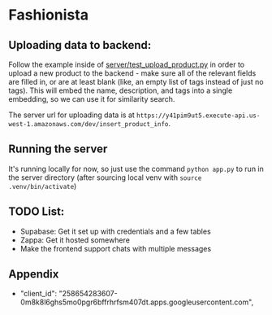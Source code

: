 # Fashionista


## Uploading data to backend:
Follow the example inside of [server/test_upload_product.py](https://github.com/Jomanw/fashionista/blob/main/server/test_upload_product.py) in order to upload a new product to the backend - make sure all of the relevant fields are filled in, or are at least blank (like, an empty list of tags instead of just no tags). This will embed the name, description, and tags into a single embedding, so we can use it for similarity search.

The server url for uploading data is at `https://y41pim9ut5.execute-api.us-west-1.amazonaws.com/dev/insert_product_info`.


## Running the server
It's running locally for now, so just use the command `python app.py` to run in the server directory (after sourcing local venv with `source .venv/bin/activate`)

## TODO List:
- Supabase: Get it set up with credentials and a few tables
- Zappa: Get it hosted somewhere
- Make the frontend support chats with multiple messages


## Appendix
- "client_id": "258654283607-0m8k8l6ghs5mo0pgr6bffrhrfsm407dt.apps.googleusercontent.com",